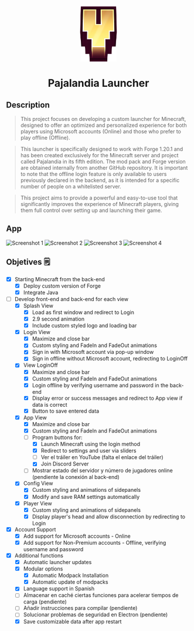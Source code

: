 <p align="center"><img src="assets/img/logo.png" width="100px" height="150px" alt="pajalandia-icon"></p>

<h1 align="center">Pajalandia Launcher</h1>

## Description
> This project focuses on developing a custom launcher for Minecraft, designed to offer an optimized and personalized experience for both players using Microsoft accounts (Online) and those who prefer to play offline (Offline).

> This launcher is specifically designed to work with Forge 1.20.1 and has been created exclusively for the Minecraft server and project called Pajalandia in its fifth edition. The mod pack and Forge version are obtained internally from another GitHub repository. It is important to note that the offline login feature is only available to users previously declared in the backend, as it is intended for a specific number of people on a whitelisted server.

> This project aims to provide a powerful and easy-to-use tool that significantly improves the experience of Minecraft players, giving them full control over setting up and launching their game.

## App
![Screenshot 1](https://imgur.com/tZ8Bz4v.png)
![Screenshot 2](https://imgur.com/rrdMBzH.png)
![Screenshot 3](https://imgur.com/kwuIKMB.png)
![Screenshot 4](https://imgur.com/tLkTzxP.png)

## Objetives 🗒️
- [x] Starting Minecraft from the back-end
    - [x] Deploy custom version of Forge
    - [x] Integrate Java
- [ ] Develop front-end and back-end for each view
    - [x] Splash View
        - [x] Load as first window and redirect to Login
        - [x] 2.9 second animation
        - [x] Include custom styled logo and loading bar
    - [x] Login View
        - [x] Maximize and close bar
        - [x] Custom styling and FadeIn and FadeOut animations
        - [x] Sign in with Microsoft account via pop-up window
        - [x] Sign in offline without Microsoft account, redirecting to LoginOff
    - [x] View LoginOff
        - [x] Maximize and close bar
        - [x] Custom styling and FadeIn and FadeOut animations
        - [x] Login offline by verifying username and password in the back-end
        - [x] Display error or success messages and redirect to App view if data is correct
        - [x] Button to save entered data
    - [x] App View
        - [x] Maximize and close bar
        - [x] Custom styling and FadeIn and FadeOut animations
        - [ ] Program buttons for:
            - [x] Launch Minecraft using the login method
            - [x] Redirect to settings and user via sliders
            - [ ] Ver el tráiler en YouTube (falta el enlace del tráiler)
            - [x] Join Discord Server
        - [ ] Mostrar estado del servidor y número de jugadores online (pendiente la conexión al back-end)
    - [x] Config View
        - [x] Custom styling and animations of sidepanels
        - [x] Modify and save RAM settings automatically
    - [x] Player View
        - [x] Custom styling and animations of sidepanels
        - [x] Display player's head and allow disconnection by redirecting to Login
- [x] Account Support
    - [x] Add support for Microsoft accounts - Online
    - [x] Add support for Non-Premium accounts - Offline, verifying username and password
- [x] Additional functions
    - [x] Automatic launcher updates
    - [x] Modular options
        - [x] Automatic Modpack Installation
        - [x] Automatic update of modpacks
    - [x] Language support in Spanish
    - [ ] Almacenar en caché ciertas funciones para acelerar tiempos de carga (pendiente)
    - [ ] Añadir instrucciones para compilar (pendiente)
    - [ ] Solucionar problemas de seguridad en Electron (pendiente)
    - [x] Save customizable data after app restart